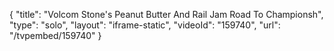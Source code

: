 {
    "title": "Volcom Stone's Peanut Butter And Rail Jam Road To Championsh",
    "type": "solo",
    "layout": "iframe-static",
    "videoId": "159740",
    "url": "\/tvpembed\/159740"
}